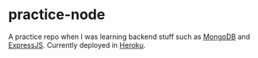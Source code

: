 # practice-node

A practice repo when I was learning backend stuff such as [MongoDB](https://www.mongodb.com/) and [ExpressJS](https://expressjs.com/). Currently deployed in [Heroku](https://www.heroku.com/).
